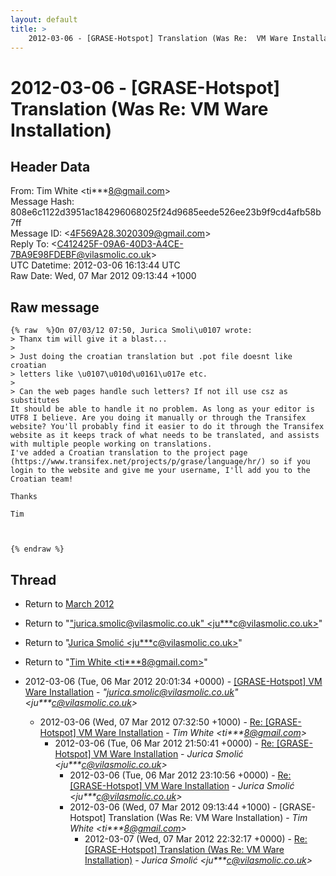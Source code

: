 ```yaml
---
layout: default
title: >
    2012-03-06 - [GRASE-Hotspot] Translation (Was Re:  VM Ware Installation)
---
```


# 2012-03-06 - [GRASE-Hotspot] Translation (Was Re:  VM Ware Installation)

## Header Data

From: Tim White \<ti***8@gmail.com\><br>
Message Hash: 808e6c1122d3951ac184296068025f24d9685eede526ee23b9f9cd4afb58b7ff<br>
Message ID: \<4F569A28.3020309@gmail.com\><br>
Reply To: \<C412425F-09A6-40D3-A4CE-7BA9E98FDEBF@vilasmolic.co.uk\><br>
UTC Datetime: 2012-03-06 16:13:44 UTC<br>
Raw Date: Wed, 07 Mar 2012 09:13:44 +1000<br>

## Raw message

```
{% raw  %}On 07/03/12 07:50, Jurica Smoli\u0107 wrote:
> Thanx tim will give it a blast...
>
> Just doing the croatian translation but .pot file doesnt like croatian 
> letters like \u0107\u010d\u0161\u017e etc.
>
> Can the web pages handle such letters? If not ill use csz as substitutes
It should be able to handle it no problem. As long as your editor is 
UTF8 I believe. Are you doing it manually or through the Transifex 
website? You'll probably find it easier to do it through the Transifex 
website as it keeps track of what needs to be translated, and assists 
with multiple people working on translations.
I've added a Croatian translation to the project page 
(https://www.transifex.net/projects/p/grase/language/hr/) so if you 
login to the website and give me your username, I'll add you to the 
Croatian team!

Thanks

Tim



{% endraw %}
```

## Thread

+ Return to [March 2012](/archive/2012/03)

+ Return to "["jurica.smolic@vilasmolic.co.uk" <ju***c<span>@</span>vilasmolic.co.uk>](/authors/ju___c_at_vilasmolic_co_uk)"
+ Return to "[Jurica Smolić <ju***c<span>@</span>vilasmolic.co.uk>](/authors/ju___c_at_vilasmolic_co_uk)"
+ Return to "[Tim White <ti***8<span>@</span>gmail.com>](/authors/ti___8_at_gmail_com)"

+ 2012-03-06 (Tue, 06 Mar 2012 20:01:34 +0000) - [[GRASE-Hotspot] VM Ware Installation](/archive/2012/03/93059d87de6f7ca8e7b73fad266b40d9652c231d28e34ac00ac575a80132fa4f) - _"jurica.smolic@vilasmolic.co.uk" \<ju***c@vilasmolic.co.uk\>_
  + 2012-03-06 (Wed, 07 Mar 2012 07:32:50 +1000) - [Re: [GRASE-Hotspot] VM Ware Installation](/archive/2012/03/bfd223b593231d5d25cb24232ee5221a3bf46bfd72a4bc42d56bbb3636603d90) - _Tim White \<ti***8@gmail.com\>_
    + 2012-03-06 (Tue, 06 Mar 2012 21:50:41 +0000) - [Re: [GRASE-Hotspot] VM Ware Installation](/archive/2012/03/90e3dea8779e32c700d0f0058d0c1f6e69b41875d425c1550f05a08e8b57982c) - _Jurica Smolić \<ju***c@vilasmolic.co.uk\>_
      + 2012-03-06 (Tue, 06 Mar 2012 23:10:56 +0000) - [Re: [GRASE-Hotspot] VM Ware Installation](/archive/2012/03/5d7e362e8e437e8a3d4a9b806c537f530042102ea9bbbf22cd7cd1b137d7be9e) - _Jurica Smolić \<ju***c@vilasmolic.co.uk\>_
      + 2012-03-06 (Wed, 07 Mar 2012 09:13:44 +1000) - [GRASE-Hotspot] Translation (Was Re:  VM Ware Installation) - _Tim White \<ti***8@gmail.com\>_
        + 2012-03-07 (Wed, 07 Mar 2012 22:32:17 +0000) - [Re: [GRASE-Hotspot] Translation (Was Re:  VM Ware Installation)](/archive/2012/03/3c37762cb51ea9c14fff1e5b8720111065782252de986e6693fb37089ce77caa) - _Jurica Smolić \<ju***c@vilasmolic.co.uk\>_

